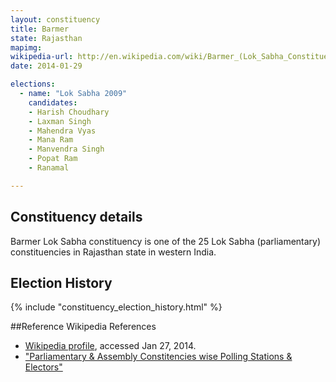 ```yaml
---
layout: constituency
title: Barmer
state: Rajasthan
mapimg: 
wikipedia-url: http://en.wikipedia.com/wiki/Barmer_(Lok_Sabha_Constituency)
date: 2014-01-29

elections: 
  - name: "Lok Sabha 2009"
    candidates: 
    - Harish Choudhary 
    - Laxman Singh 
    - Mahendra Vyas 
    - Mana Ram 
    - Manvendra Singh 
    - Popat Ram 
    - Ranamal 

---
```

## Constituency details
Barmer Lok Sabha constituency is one of the 25 Lok Sabha (parliamentary) constituencies in Rajasthan state in western India.




## Election History
{% include "constituency_election_history.html" %}

##Reference
Wikipedia References
- [Wikipedia profile]({{page.profile.wikipedia}}), accessed Jan 27, 2014.
- ["Parliamentary & Assembly Constitencies wise Polling Stations & Electors"][wiki1]

[wiki1]: http://ceorajasthan.nic.in/PC-ACWISE-ELECTORS.pdf
